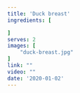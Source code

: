 ```yaml
---
title: 'Duck breast'
ingredients: [

]
serves: 2
images: [
    "duck-breast.jpg"
]
link: ""
video: ""
date: '2020-01-02'
---
```


